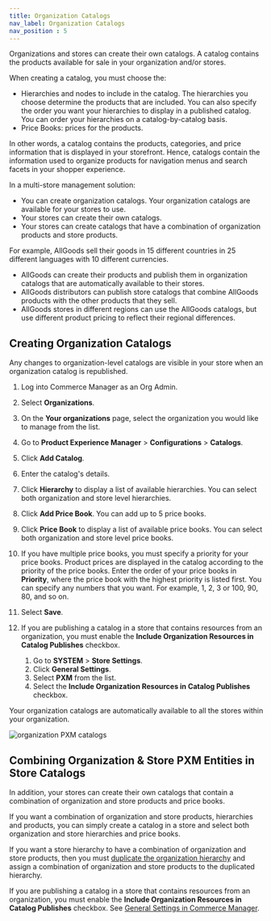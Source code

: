 ```yaml
---
title: Organization Catalogs 
nav_label: Organization Catalogs
nav_position : 5
---
```


Organizations and stores can create their own catalogs. A catalog contains the products available for sale in your organization and/or stores.

When creating a catalog, you must choose the:

- Hierarchies and nodes to include in the catalog. The hierarchies you choose determine the products that are included. You can also specify the order you want your hierarchies to display in a published catalog. You can order your hierarchies on a catalog-by-catalog basis.
- Price Books: prices for the products.

In other words, a catalog contains the products, categories, and price information that is displayed in your storefront. Hence, catalogs contain the information used to organize products for navigation menus and search facets in your shopper experience.

In a multi-store management solution:

- You can create organization catalogs. Your organization catalogs are available for your stores to use.
- Your stores can create their own catalogs.
- Your stores can create catalogs that have a combination of organization products and store products.

For example, AllGoods sell their goods in 15 different countries in 25 different languages with 10 different currencies.

- AllGoods can create their products and publish them in organization catalogs that are automatically available to their stores.
- AllGoods distributors can publish store catalogs that combine AllGoods products with the other products that they sell.
- AllGoods stores in different regions can use the AllGoods catalogs, but use different product pricing to reflect their regional differences.

## Creating Organization Catalogs

Any changes to organization-level catalogs are visible in your store when an organization catalog is republished.

1. Log into Commerce Manager as an Org Admin.
1. Select **Organizations**.
1. On the **Your organizations** page, select the organization you would like to manage from the list.
1. Go to **Product Experience Manager** > **Configurations** > **Catalogs**.
1. Click **Add Catalog**.
1. Enter the catalog's details.
2. Click **Hierarchy** to display a list of available hierarchies. You can select both organization and store level hierarchies.
1. Click **Add Price Book**. You can add up to 5 price books.
1. Click **Price Book** to display a list of available price books. You can select both organization and store level price books.
1. If you have multiple price books, you must specify a priority for your price books. Product prices are displayed in the catalog according to the priority of the price books. Enter the order of your price books in **Priority**, where the price book with the highest priority is listed first. You can specify any numbers that you want. For example, 1, 2, 3 or 100, 90, 80, and so on.
1. Select **Save**.
1. If you are publishing a catalog in a store that contains resources from an organization, you must enable the **Include Organization Resources in Catalog Publishes** checkbox. 

    1. Go to **SYSTEM** > **Store Settings**.
    2. Click **General Settings**.
    3. Select **PXM** from the list. 
    4. Select the **Include Organization Resources in Catalog Publishes** checkbox.

Your organization catalogs are automatically available to all the stores within your organization. 

![organization PXM catalogs](/assets/organization_catalog.png)

## Combining Organization & Store PXM Entities in Store Catalogs

In addition, your stores can create their own catalogs that contain a combination of organization and store products and price books.

If you want a combination of organization and store products, hierarchies and products, you can simply create a catalog in a store and select both organization and store hierarchies and price books.

If you want a store hierarchy to have a combination of organization and store products, then you must [duplicate the organization hierarchy](/docs/pxm/hierarchies/hierarchy#duplicating-hierarchies) and assign a combination of organization and store products to the duplicated hierarchy.

If you are publishing a catalog in a store that contains resources from an organization, you must enable the **Include Organization Resources in Catalog Publishes** checkbox. See [General Settings in Commerce Manager](/docs/commerce-cloud/global-project-settings/general-settings#updating-pxm-settings-to-publish-store-catalogs-containing-organizational-resources).